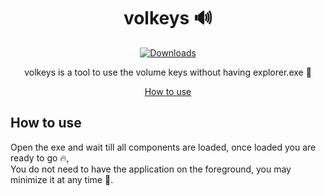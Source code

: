 <!-- markdownlint-configure-file {
  "MD013": {
    "code_blocks": false,
    "tables": false
  },
  "MD033": false,
  "MD041": false
} -->

<div align="center">

# volkeys 🔊

[![Downloads][downloads-badge]][releases]

volkeys is a tool to use the volume keys without having explorer.exe 🔧

[How to use](#How-to-use)

</div>

## How to use

Open the exe and wait till all components are loaded, once loaded you are ready to go 🔥, <br>
You do not need to have the application on the foreground, you may minimize it at any time 🤏. 

[downloads-badge]: https://img.shields.io/github/downloads/tacogit/volkeys/total?logo=github&logoColor=white&style=flat-square
[releases]: https://github.com/tacogit/volkeys/releases